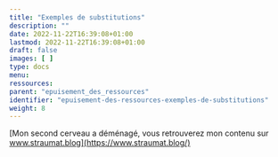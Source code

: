 ```yaml
---
title: "Exemples de substitutions"
description: ""
date: 2022-11-22T16:39:08+01:00
lastmod: 2022-11-22T16:39:08+01:00
draft: false
images: [ ]
type: docs
menu:
ressources:
parent: "epuisement_des_ressources"
identifier: "epuisement-des-ressources-exemples-de-substitutions"
weight: 8
---
```


[Mon second cerveau a déménagé, vous retrouverez mon contenu sur www.straumat.blog](https://www.straumat.blog/)